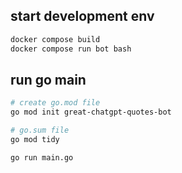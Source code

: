 ## start development env
```bash
docker compose build
docker compose run bot bash
```

## run go main
```bash
# create go.mod file
go mod init great-chatgpt-quotes-bot

# go.sum file
go mod tidy

go run main.go
```